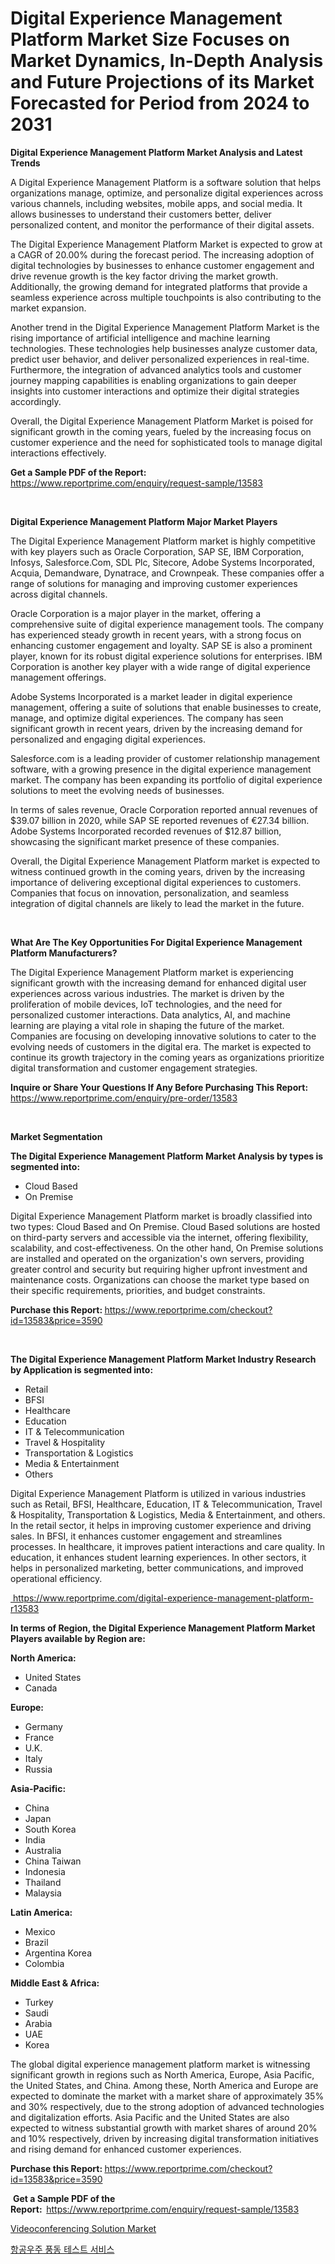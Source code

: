 <p><h1>Digital Experience Management Platform Market Size Focuses on Market Dynamics, In-Depth Analysis and Future Projections of its Market Forecasted for Period from 2024 to 2031</h1></p><p><strong>Digital Experience Management Platform Market Analysis and Latest Trends</strong></p>
<p><p>A Digital Experience Management Platform is a software solution that helps organizations manage, optimize, and personalize digital experiences across various channels, including websites, mobile apps, and social media. It allows businesses to understand their customers better, deliver personalized content, and monitor the performance of their digital assets.</p><p>The Digital Experience Management Platform Market is expected to grow at a CAGR of 20.00% during the forecast period. The increasing adoption of digital technologies by businesses to enhance customer engagement and drive revenue growth is the key factor driving the market growth. Additionally, the growing demand for integrated platforms that provide a seamless experience across multiple touchpoints is also contributing to the market expansion.</p><p>Another trend in the Digital Experience Management Platform Market is the rising importance of artificial intelligence and machine learning technologies. These technologies help businesses analyze customer data, predict user behavior, and deliver personalized experiences in real-time. Furthermore, the integration of advanced analytics tools and customer journey mapping capabilities is enabling organizations to gain deeper insights into customer interactions and optimize their digital strategies accordingly.</p><p>Overall, the Digital Experience Management Platform Market is poised for significant growth in the coming years, fueled by the increasing focus on customer experience and the need for sophisticated tools to manage digital interactions effectively.</p></p>
<p><strong>Get a Sample PDF of the Report:&nbsp;</strong> <a href="https://www.reportprime.com/enquiry/request-sample/13583">https://www.reportprime.com/enquiry/request-sample/13583</a></p>
<p>&nbsp;</p>
<p><strong>Digital Experience Management Platform Major Market Players</strong></p>
<p><p>The Digital Experience Management Platform market is highly competitive with key players such as Oracle Corporation, SAP SE, IBM Corporation, Infosys, Salesforce.Com, SDL Plc, Sitecore, Adobe Systems Incorporated, Acquia, Demandware, Dynatrace, and Crownpeak. These companies offer a range of solutions for managing and improving customer experiences across digital channels.</p><p>Oracle Corporation is a major player in the market, offering a comprehensive suite of digital experience management tools. The company has experienced steady growth in recent years, with a strong focus on enhancing customer engagement and loyalty. SAP SE is also a prominent player, known for its robust digital experience solutions for enterprises. IBM Corporation is another key player with a wide range of digital experience management offerings.</p><p>Adobe Systems Incorporated is a market leader in digital experience management, offering a suite of solutions that enable businesses to create, manage, and optimize digital experiences. The company has seen significant growth in recent years, driven by the increasing demand for personalized and engaging digital experiences.</p><p>Salesforce.com is a leading provider of customer relationship management software, with a growing presence in the digital experience management market. The company has been expanding its portfolio of digital experience solutions to meet the evolving needs of businesses.</p><p>In terms of sales revenue, Oracle Corporation reported annual revenues of $39.07 billion in 2020, while SAP SE reported revenues of €27.34 billion. Adobe Systems Incorporated recorded revenues of $12.87 billion, showcasing the significant market presence of these companies.</p><p>Overall, the Digital Experience Management Platform market is expected to witness continued growth in the coming years, driven by the increasing importance of delivering exceptional digital experiences to customers. Companies that focus on innovation, personalization, and seamless integration of digital channels are likely to lead the market in the future.</p></p>
<p>&nbsp;</p>
<p><strong>What Are The Key Opportunities For Digital Experience Management Platform Manufacturers?</strong></p>
<p><p>The Digital Experience Management Platform market is experiencing significant growth with the increasing demand for enhanced digital user experiences across various industries. The market is driven by the proliferation of mobile devices, IoT technologies, and the need for personalized customer interactions. Data analytics, AI, and machine learning are playing a vital role in shaping the future of the market. Companies are focusing on developing innovative solutions to cater to the evolving needs of customers in the digital era. The market is expected to continue its growth trajectory in the coming years as organizations prioritize digital transformation and customer engagement strategies.</p></p>
<p><strong>Inquire or Share Your Questions If Any Before Purchasing This Report:</strong> <a href="https://www.reportprime.com/enquiry/pre-order/13583">https://www.reportprime.com/enquiry/pre-order/13583</a></p>
<p>&nbsp;</p>
<p><strong>Market Segmentation</strong></p>
<p><strong>The Digital Experience Management Platform Market Analysis by types is segmented into:</strong></p>
<p><ul><li>Cloud Based</li><li>On Premise</li></ul></p>
<p><p>Digital Experience Management Platform market is broadly classified into two types: Cloud Based and On Premise. Cloud Based solutions are hosted on third-party servers and accessible via the internet, offering flexibility, scalability, and cost-effectiveness. On the other hand, On Premise solutions are installed and operated on the organization's own servers, providing greater control and security but requiring higher upfront investment and maintenance costs. Organizations can choose the market type based on their specific requirements, priorities, and budget constraints.</p></p>
<p><strong>Purchase this Report:&nbsp;</strong><a href="https://www.reportprime.com/checkout?id=13583&price=3590">https://www.reportprime.com/checkout?id=13583&price=3590</a></p>
<p>&nbsp;</p>
<p><strong>The Digital Experience Management Platform Market Industry Research by Application is segmented into:</strong></p>
<p><ul><li>Retail</li><li>BFSI</li><li>Healthcare</li><li>Education</li><li>IT & Telecommunication</li><li>Travel & Hospitality</li><li>Transportation & Logistics</li><li>Media & Entertainment</li><li>Others</li></ul></p>
<p><p>Digital Experience Management Platform is utilized in various industries such as Retail, BFSI, Healthcare, Education, IT & Telecommunication, Travel & Hospitality, Transportation & Logistics, Media & Entertainment, and others. In the retail sector, it helps in improving customer experience and driving sales. In BFSI, it enhances customer engagement and streamlines processes. In healthcare, it improves patient interactions and care quality. In education, it enhances student learning experiences. In other sectors, it helps in personalized marketing, better communications, and improved operational efficiency.</p></p>
<p><a href="https://www.reportprime.com/digital-experience-management-platform-r13583">&nbsp;https://www.reportprime.com/digital-experience-management-platform-r13583</a></p>
<p><strong>In terms of Region, the Digital Experience Management Platform Market Players available by Region are:</strong></p>
<p>
    <p> <strong> North America: </strong>
        <ul>
            <li>United States</li>
            <li>Canada</li>
        </ul>
        </p> 
    <p> <strong> Europe: </strong>
        <ul>
            <li>Germany</li>
            <li>France</li>
            <li>U.K.</li>
            <li>Italy</li>
            <li>Russia</li>
        </ul>
        </p> 
    <p> <strong> Asia-Pacific: </strong>
        <ul>
            <li>China</li>
            <li>Japan</li>
            <li>South Korea</li>
            <li>India</li>
            <li>Australia</li>
            <li>China Taiwan</li>
            <li>Indonesia</li>
            <li>Thailand</li>
            <li>Malaysia</li>
        </ul>
        </p> 
    <p> <strong> Latin America: </strong>
        <ul>
            <li>Mexico</li>
            <li>Brazil</li>
            <li>Argentina Korea</li>
            <li>Colombia</li>
        </ul>
        </p> 
    <p> <strong> Middle East & Africa: </strong>
        <ul>
            <li>Turkey</li>
            <li>Saudi</li>
            <li>Arabia</li>
            <li>UAE</li>
            <li>Korea</li>
        </ul>
    </p>
    </p>
<p><p>The global digital experience management platform market is witnessing significant growth in regions such as North America, Europe, Asia Pacific, the United States, and China. Among these, North America and Europe are expected to dominate the market with a market share of approximately 35% and 30% respectively, due to the strong adoption of advanced technologies and digitalization efforts. Asia Pacific and the United States are also expected to witness substantial growth with market shares of around 20% and 10% respectively, driven by increasing digital transformation initiatives and rising demand for enhanced customer experiences.</p></p>
<p><strong>Purchase this Report: </strong><a href="https://www.reportprime.com/checkout?id=13583&price=3590">https://www.reportprime.com/checkout?id=13583&price=3590</a></p>
<p>&nbsp;<strong>Get a Sample PDF of the Report:&nbsp;&nbsp;</strong><a href="https://www.reportprime.com/enquiry/request-sample/13583">https://www.reportprime.com/enquiry/request-sample/13583</a></p>
<p><strong></strong></p>
<p><p><a href="https://github.com/sosoelmasry38/Market-Research-Report-List-1/blob/main/videoconferencing-solution-market.md">Videoconferencing Solution Market</a></p><p><a href="https://github.com/hxzi07639916/Market-Research-Report-List-4/blob/main/9778471107371.md">항공우주 풍동 테스트 서비스</a></p></p>